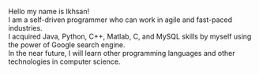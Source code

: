 Hello my name is Ikhsan!<br />
I am a self-driven programmer who can work in agile and fast-paced industries. <br />
I acquired Java, Python, C++, Matlab, C, and MySQL skills by myself using the power of Google search engine. <br />
In the near future, I will learn other programming languages and other technologies in computer science.

